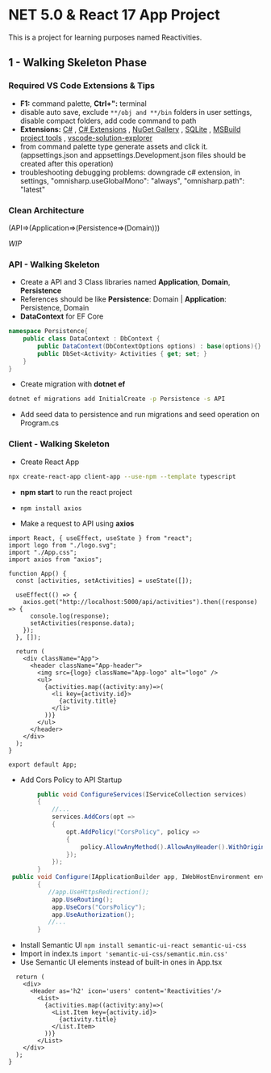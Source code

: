 # NET 5.0 & React 17 App Project

This is a project for learning purposes named Reactivities.

## 1 - Walking Skeleton Phase

### Required VS Code Extensions & Tips

- **F1:** command palette, **Ctrl+":** terminal
- disable auto save, exclude `**/obj and **/bin` folders in user settings, disable compact folders, add code command to path
- **Extensions:** [C#](https://marketplace.visualstudio.com/items?itemName=ms-dotnettools.csharp) , [C# Extensions](https://marketplace.visualstudio.com/items?itemName=kreativ-software.csharpextensions) , [NuGet Gallery](https://marketplace.visualstudio.com/items?itemName=patcx.vscode-nuget-gallery) , [SQLite](https://marketplace.visualstudio.com/items?itemName=alexcvzz.vscode-sqlite) , [MSBuild project tools](https://marketplace.visualstudio.com/items?itemName=tintoy.msbuild-project-tools) , [vscode-solution-explorer](https://marketplace.visualstudio.com/items?itemName=fernandoescolar.vscode-solution-explorer)
- from command palette type generate assets and click it. (appsettings.json and appsettings.Development.json files should be created after this operation)
- troubleshooting debugging problems: downgrade c# extension, in settings, "omnisharp.useGlobalMono": "always", "omnisharp.path": "latest"

### Clean Architecture

(API=>(Application=>(Persistence=>(Domain)))

*WIP*

### API - Walking Skeleton

- Create a API and 3 Class libraries named **Application**, **Domain**, **Persistence**
- References should be like **Persistence**: Domain | **Application**: Persistence, Domain
- **DataContext** for EF Core

```cs
namespace Persistence{
    public class DataContext : DbContext {
        public DataContext(DbContextOptions options) : base(options){}
        public DbSet<Activity> Activities { get; set; }
    }
}
```

- Create migration with **dotnet ef**

```bash
dotnet ef migrations add InitialCreate -p Persistence -s API
```

- Add seed data to persistence and run migrations and seed operation on Program.cs

### Client - Walking Skeleton

- Create React App

```bash
npx create-react-app client-app --use-npm --template typescript
```

- **npm start** to run the react project

- `npm install axios`
- Make a request to API using **axios**

```react
import React, { useEffect, useState } from "react";
import logo from "./logo.svg";
import "./App.css";
import axios from "axios";

function App() {
  const [activities, setActivities] = useState([]);

  useEffect(() => {
    axios.get("http://localhost:5000/api/activities").then((response) => {
      console.log(response);
      setActivities(response.data);
    });
  }, []);

  return (
    <div className="App">
      <header className="App-header">
        <img src={logo} className="App-logo" alt="logo" />
        <ul>
          {activities.map((activity:any)=>(
            <li key={activity.id}>
              {activity.title}
            </li>
          ))}
        </ul>
      </header>
    </div>
  );
}

export default App;
```

- Add Cors Policy to API Startup

```cs
        public void ConfigureServices(IServiceCollection services)
        {
			//...
            services.AddCors(opt =>
            {
                opt.AddPolicy("CorsPolicy", policy =>
                {
                    policy.AllowAnyMethod().AllowAnyHeader().WithOrigins("http://localhost:3000");
                });
            });
        }
 public void Configure(IApplicationBuilder app, IWebHostEnvironment env)
        {
           //app.UseHttpsRedirection();
            app.UseRouting();
            app.UseCors("CorsPolicy");
            app.UseAuthorization();
		   //...
        }
```

- Install Semantic UI `npm install semantic-ui-react semantic-ui-css`
- Import in index.ts `import 'semantic-ui-css/semantic.min.css'`
- Use Semantic UI elements instead of built-in ones in App.tsx

```react
  return (
    <div>
      <Header as='h2' icon='users' content='Reactivities'/>
        <List>
          {activities.map((activity:any)=>(
            <List.Item key={activity.id}>
              {activity.title}
            </List.Item>
          ))}
        </List>
    </div>
  );
}
```


